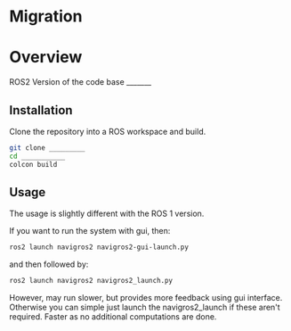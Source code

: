 # Migration
# Overview

ROS2 Version of the code base _______
## Installation

Clone the repository into a ROS workspace and build.

```bash
git clone _________
cd ___________
colcon build
```

## Usage
The usage is slightly different with the ROS 1 version. 

If you want to run the system with gui, then:

```bash
ros2 launch navigros2 navigros2-gui-launch.py
```

and then followed by: 

```bash
ros2 launch navigros2 navigros2_launch.py
```
However, may run slower, but provides more feedback using gui interface. Otherwise you can simple just launch the navigros2_launch if these aren't required. Faster as no additional computations are done.

